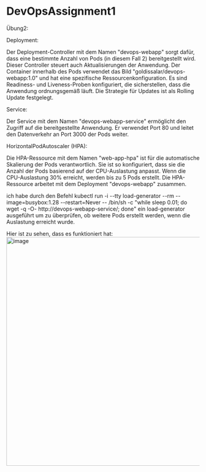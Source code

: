 # DevOpsAssignment1

Übung2:

Deployment:

Der Deployment-Controller mit dem Namen "devops-webapp" sorgt dafür, dass eine bestimmte Anzahl von Pods (in diesem Fall 2) bereitgestellt wird. Dieser Controller steuert auch Aktualisierungen der Anwendung.
Der Container innerhalb des Pods verwendet das Bild "goldissalar/devops-webapp:1.0" und hat eine spezifische Ressourcenkonfiguration.
Es sind Readiness- und Liveness-Proben konfiguriert, die sicherstellen, dass die Anwendung ordnungsgemäß läuft.
Die Strategie für Updates ist als Rolling Update festgelegt.


Service:

Der Service mit dem Namen "devops-webapp-service" ermöglicht den Zugriff auf die bereitgestellte Anwendung.
Er verwendet Port 80 und leitet den Datenverkehr an Port 3000 der Pods weiter.


HorizontalPodAutoscaler (HPA):

Die HPA-Ressource mit dem Namen "web-app-hpa" ist für die automatische Skalierung der Pods verantwortlich.
Sie ist so konfiguriert, dass sie die Anzahl der Pods basierend auf der CPU-Auslastung anpasst. Wenn die CPU-Auslastung 30% erreicht, werden bis zu 5 Pods erstellt.
Die HPA-Ressource arbeitet mit dem Deployment "devops-webapp" zusammen.

ich habe durch den Befehl kubectl run -i --tty load-generator --rm --image=busybox:1.28 --restart=Never -- /bin/sh -c "while sleep 0.01; do wget -q -O- http://devops-webapp-service/; done" ein load-generator ausgeführt um zu überprüfen, ob weitere Pods erstellt werden, wenn die Auslastung erreicht wurde.

Hier ist zu sehen, dass es funktioniert hat:
<img width="598" alt="image" src="https://github.com/goldissalar/DevOpsAssignment1/assets/68482747/02c2d13e-9707-4d29-ba78-2e7a287e1bda">
